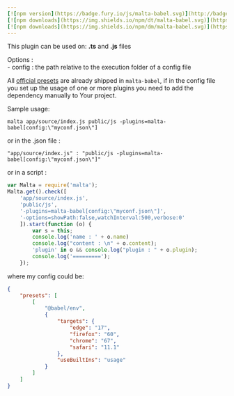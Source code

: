 ```yaml
---
[![npm version](https://badge.fury.io/js/malta-babel.svg)](http://badge.fury.io/js/malta-babel)
[![npm downloads](https://img.shields.io/npm/dt/malta-babel.svg)](https://npmjs.org/package/malta-babel)
[![npm downloads](https://img.shields.io/npm/dm/malta-babel.svg)](https://npmjs.org/package/malta-babel)  
---  
```


This plugin can be used on: **.ts** and **.js** files

Options :  
    - config : the path relative to the execution folder of a config file
    

All [official presets](https://babeljs.io/docs/en/presets#official-presets) are already shipped in `malta-babel`, if in the config file you set up the usage of one or more plugins you need to add the dependency manually to Your project.

Sample usage:  
```
malta app/source/index.js public/js -plugins=malta-babel[config:\"myconf.json\"]
```
or in the .json file :
```
"app/source/index.js" : "public/js -plugins=malta-babel[config:\"myconf.json\"]"
```
or in a script : 
``` js
var Malta = require('malta');
Malta.get().check([
    'app/source/index.js',
    'public/js',
    '-plugins=malta-babel[config:\"myconf.json\"]',
    '-options=showPath:false,watchInterval:500,verbose:0'
    ]).start(function (o) {
        var s = this;
        console.log('name : ' + o.name)
        console.log("content : \n" + o.content);
        'plugin' in o && console.log("plugin : " + o.plugin);
        console.log('=========');
    });
```

where my config could be: 
``` json  
{
    "presets": [
        [
            "@babel/env",
            {
                "targets": {
                    "edge": "17",
                    "firefox": "60",
                    "chrome": "67",
                    "safari": "11.1"
                },
                "useBuiltIns": "usage"
            }
        ]
    ]
}
```